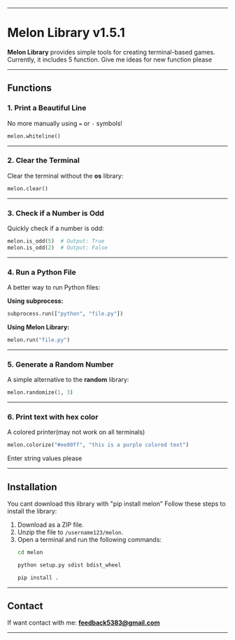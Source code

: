 
---

# Melon Library v1.5.1

**Melon Library** provides simple tools for creating terminal-based games.  
Currently, it includes 5 function.
Give me ideas for new function please

---

## Functions

### 1. Print a Beautiful Line  
No more manually using `=` or `-` symbols!  
```python
melon.whiteline()
```

---

### 2. Clear the Terminal  
Clear the terminal without the **os** library:  
```python
melon.clear()
```

---

### 3. Check if a Number is Odd  
Quickly check if a number is odd:  
```python
melon.is_odd(5)  # Output: True
melon.is_odd(2)  # Output: False
```

---

### 4. Run a Python File  
A better way to run Python files:  

**Using subprocess:**  
```python
subprocess.run(["python", "file.py"])
```

**Using Melon Library:**  
```python
melon.run("file.py")
```

---

### 5. Generate a Random Number  
A simple alternative to the **random** library:  
```python
melon.randomize(1, 3)
```

---

### 6. Print text with hex color
A colored printer(may not work on all terminals)

```python
melon.colorize("#ee00ff", "this is a purple colored text")
```
Enter string values please

---

## Installation  
You cant download this library with "pip install melon"
Follow these steps to install the library:  

1. Download as a ZIP file.  
2. Unzip the file to `/username123/melon`.  
3. Open a terminal and run the following commands:  
   ```bash
   cd melon
   ```
   ```bash
   python setup.py sdist bdist_wheel
   ```  
   ```bash
   pip install .
   ```  

---

## Contact  
If want contact with me:
**feedback5383@gmail.com**  

--- 
